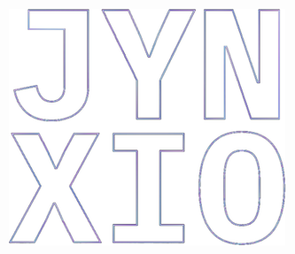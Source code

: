 <p align="center">
    <a href="https://www.jynxio.com">
        <img width="500" alt="www.jynxio.com" src="./readme.png"/>
    </a>
</p>

